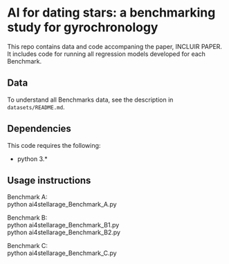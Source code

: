 # AI for dating stars: a benchmarking study for gyrochronology

This repo contains data and code accompaning the paper, INCLUIR PAPER. It includes code for running all regression models developed for each Benchmark.

## Data
To understand all Benchmarks data, see the description in `datasets/README.md`.

## Dependencies
This code requires the following: 
* python 3.*

## Usage instructions
Benchmark A:  
python ai4stellarage_Benchmark_A.py

Benchmark B:  
python ai4stellarage_Benchmark_B1.py  
python ai4stellarage_Benchmark_B2.py

Benchmark C:  
python ai4stellarage_Benchmark_C.py


